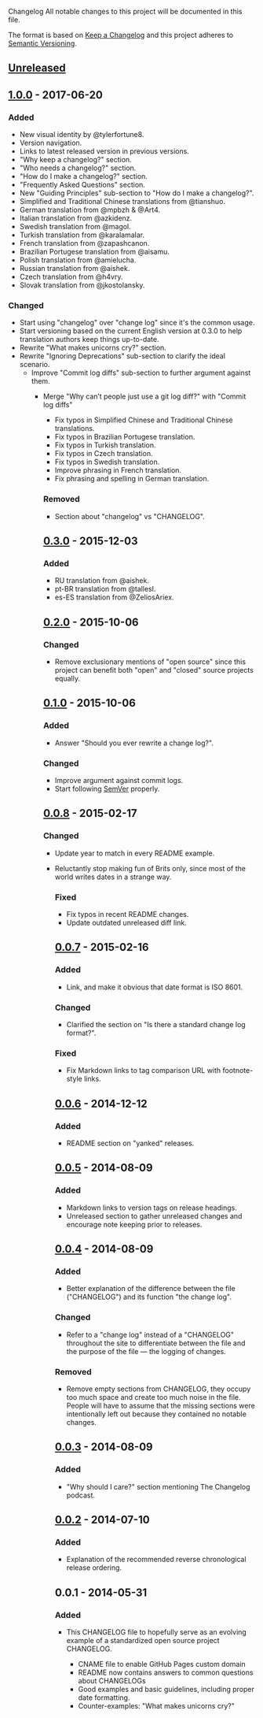 Changelog
All notable changes to this project will be documented in this file.

The format is based on [Keep a Changelog](http://keepachangelog.com/en/1.0.0/)
and this project adheres to [Semantic Versioning](http://semver.org/spec/v2.0.0.html).

## [Unreleased]

## [1.0.0] - 2017-06-20
### Added
- New visual identity by @tylerfortune8.
- Version navigation.
- Links to latest released version in previous versions.
- "Why keep a changelog?" section.
- "Who needs a changelog?" section.
- "How do I make a changelog?" section.
- "Frequently Asked Questions" section.
- New "Guiding Principles" sub-section to "How do I make a changelog?".
- Simplified and Traditional Chinese translations from @tianshuo.
- German translation from @mpbzh & @Art4.
- Italian translation from @azkidenz.
- Swedish translation from @magol.
- Turkish translation from @karalamalar.
- French translation from @zapashcanon.
- Brazilian Portugese translation from @aisamu.
- Polish translation from @amielucha.
- Russian translation from @aishek.
- Czech translation from @h4vry.
- Slovak translation from @jkostolansky.

### Changed
- Start using "changelog" over "change log" since it's the common usage.
- Start versioning based on the current English version at 0.3.0 to help
translation authors keep things up-to-date.
- Rewrite "What makes unicorns cry?" section.
- Rewrite "Ignoring Deprecations" sub-section to clarify the ideal
  scenario.
  - Improve "Commit log diffs" sub-section to further argument against
    them.
    - Merge "Why can’t people just use a git log diff?" with "Commit log
      diffs"
      - Fix typos in Simplified Chinese and Traditional Chinese translations.
      - Fix typos in Brazilian Portugese translation.
      - Fix typos in Turkish translation.
      - Fix typos in Czech translation.
      - Fix typos in Swedish translation.
      - Improve phrasing in French translation.
      - Fix phrasing and spelling in German translation.

      ### Removed
      - Section about "changelog" vs "CHANGELOG".

      ## [0.3.0] - 2015-12-03
      ### Added
      - RU translation from @aishek.
      - pt-BR translation from @tallesl.
      - es-ES translation from @ZeliosAriex.

      ## [0.2.0] - 2015-10-06
      ### Changed
      - Remove exclusionary mentions of "open source" since this project can
      benefit both "open" and "closed" source projects equally.

      ## [0.1.0] - 2015-10-06
      ### Added
      - Answer "Should you ever rewrite a change log?".

      ### Changed
      - Improve argument against commit logs.
      - Start following [SemVer](http://semver.org) properly.

      ## [0.0.8] - 2015-02-17
      ### Changed
      - Update year to match in every README example.
      - Reluctantly stop making fun of Brits only, since most of the world
        writes dates in a strange way.

        ### Fixed
        - Fix typos in recent README changes.
        - Update outdated unreleased diff link.

        ## [0.0.7] - 2015-02-16
        ### Added
        - Link, and make it obvious that date format is ISO 8601.

        ### Changed
        - Clarified the section on "Is there a standard change log format?".

        ### Fixed
        - Fix Markdown links to tag comparison URL with footnote-style links.

        ## [0.0.6] - 2014-12-12
        ### Added
        - README section on "yanked" releases.

        ## [0.0.5] - 2014-08-09
        ### Added
        - Markdown links to version tags on release headings.
        - Unreleased section to gather unreleased changes and encourage note
        keeping prior to releases.

        ## [0.0.4] - 2014-08-09
        ### Added
        - Better explanation of the difference between the file ("CHANGELOG")
        and its function "the change log".

        ### Changed
        - Refer to a "change log" instead of a "CHANGELOG" throughout the site
        to differentiate between the file and the purpose of the file — the
        logging of changes.

        ### Removed
        - Remove empty sections from CHANGELOG, they occupy too much space and
        create too much noise in the file. People will have to assume that the
        missing sections were intentionally left out because they contained no
        notable changes.

        ## [0.0.3] - 2014-08-09
        ### Added
        - "Why should I care?" section mentioning The Changelog podcast.

        ## [0.0.2] - 2014-07-10
        ### Added
        - Explanation of the recommended reverse chronological release ordering.

        ## 0.0.1 - 2014-05-31
        ### Added
        - This CHANGELOG file to hopefully serve as an evolving example of a
          standardized open source project CHANGELOG.
          - CNAME file to enable GitHub Pages custom domain
          - README now contains answers to common questions about CHANGELOGs
          - Good examples and basic guidelines, including proper date formatting.
          - Counter-examples: "What makes unicorns cry?"

          [Unreleased]: https://github.com/olivierlacan/keep-a-changelog/compare/v1.0.0...HEAD
          [1.0.0]: https://github.com/olivierlacan/keep-a-changelog/compare/v0.3.0...v1.0.0
          [0.3.0]: https://github.com/olivierlacan/keep-a-changelog/compare/v0.2.0...v0.3.0
          [0.2.0]: https://github.com/olivierlacan/keep-a-changelog/compare/v0.1.0...v0.2.0
          [0.1.0]: https://github.com/olivierlacan/keep-a-changelog/compare/v0.0.8...v0.1.0
          [0.0.8]: https://github.com/olivierlacan/keep-a-changelog/compare/v0.0.7...v0.0.8
          [0.0.7]: https://github.com/olivierlacan/keep-a-changelog/compare/v0.0.6...v0.0.7
          [0.0.6]: https://github.com/olivierlacan/keep-a-changelog/compare/v0.0.5...v0.0.6
          [0.0.5]: https://github.com/olivierlacan/keep-a-changelog/compare/v0.0.4...v0.0.5
          [0.0.4]: https://github.com/olivierlacan/keep-a-changelog/compare/v0.0.3...v0.0.4
          [0.0.3]: https://github.com/olivierlacan/keep-a-changelog/compare/v0.0.2...v0.0.3
          [0.0.2]: https://github.com/olivierlacan/keep-a-changelog/compare/v0.0.1...v0.0.2


